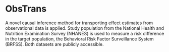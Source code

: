 # ObsTrans
A novel causal inference method for transporting effect estimates from observational data is applied. Study population from the National Health and Nutrition Examination Survey (NHANES) is used to measure a risk difference in the target population, the Behavioral Risk Factor Surveillance System (BRFSS). Both datasets are publicly accessible. 
